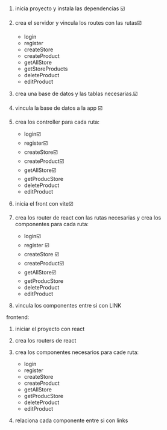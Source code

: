 1. inicia proyecto y instala las dependencias ☑️
2. crea el servidor y vincula los routes con las rutas☑️
    - login
    - register
    - createStore
    - createProduct
    - getAllStore
    - getStoreProducts
    - deleteProduct
    - editProduct

3. crea una base de datos y las tablas necesarias.☑️
4. vincula la base de datos a la app ☑️
5. crea los controller para cada ruta:
     - login☑️
    - register☑️
    - createStore☑️
    - createProduct☑️
    - getAllStore☑️
    - getProducStore
    - deleteProduct
    - editProduct

6. inicia el front con vite☑️
7. crea los router de react con las rutas necesarias
y crea los componentes para cada ruta:
    - login☑️
    - register ☑️
    - createStore ☑️
    - createProduct☑️
    - getAllStore☑️
    - getProducStore
    - deleteProduct
    - editProduct      
9. vincula los componentes entre si con LINK  



frontend:

1. iniciar el proyecto con react
2. crea los routers de react
3. crea los componentes necesarios para cade ruta:
    - login
    - register
    - createStore
    - createProduct
    - getAllStore
    - getProducStore
    - deleteProduct
    - editProduct   

4. relaciona cada componente entre si con links
